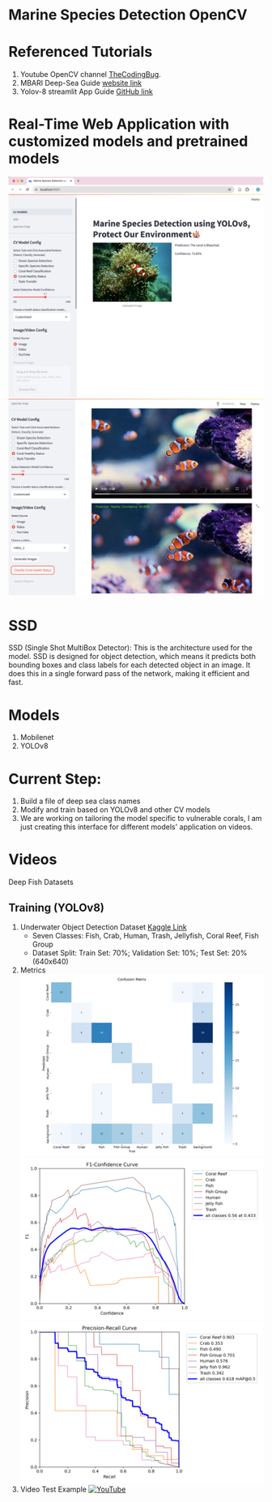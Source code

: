 # Marine Species Detection OpenCV
# Referenced Tutorials
1. Youtube OpenCV channel [TheCodingBug](https://www.youtube.com/hashtag/thecodingbug).
2. MBARI Deep-Sea Guide [website link](http://dsg.mbari.org/dsg/browsetreesearch/concept/marine%20organism)
3. Yolov-8 streamlit App Guide [GitHub link](https://github.com/CodingMantras/yolov8-streamlit-detection-tracking/tree/master)


# Real-Time Web Application with customized models and pretrained models
![Web Page](https://github.com/QilinZhou56/VME_Detector/blob/main/Marine%20Species%20Detection%20OpenCV/Webpage.png)
![Web Page2](https://github.com/QilinZhou56/VME_Detector/blob/main/Marine%20Species%20Detection%20OpenCV/Webpage2.png)
# SSD 
SSD (Single Shot MultiBox Detector): This is the architecture used for the model. SSD is designed for object detection, which means it predicts both bounding boxes and class labels for each detected object in an image. It does this in a single forward pass of the network, making it efficient and fast.
# Models
1. Mobilenet
2. YOLOv8 
# Current Step:
1. Build a file of deep sea class names
2. Modify and train based on YOLOv8 and other CV models
3. We are working on tailoring the model specific to vulnerable corals, I am just creating this interface for different models' application on videos.
# Videos 
Deep Fish Datasets


## Training (YOLOv8)
1. Underwater Object Detection Dataset [Kaggle Link](https://www.kaggle.com/datasets/akshatsng/underwater-dataset-for-8-classes-with-label?select=valid)
   - Seven Classes: Fish, Crab, Human, Trash, Jellyfish, Coral Reef, Fish Group
   - Dataset Split: Train Set: 70%; Validation Set: 10%; Test Set: 20% (640x640)
2. Metrics
![Confusion Matrix](https://github.com/QilinZhou56/VME_Detector/blob/main/Marine%20Species%20Detection%20OpenCV/YOLOv8_metrics/confusion_matrix.png)
![F1 curve](https://github.com/QilinZhou56/VME_Detector/blob/main/Marine%20Species%20Detection%20OpenCV/YOLOv8_metrics/F1_curve.png)
![PR curve](https://github.com/QilinZhou56/VME_Detector/blob/main/Marine%20Species%20Detection%20OpenCV/YOLOv8_metrics/PR_curve.png)
3. Video Test Example
[![YouTube](http://i.ytimg.com/vi/W3hhkOUMFsY/hqdefault.jpg)](https://www.youtube.com/watch?v=W3hhkOUMFsY)
   
